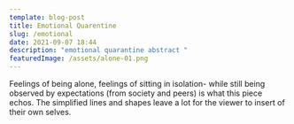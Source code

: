 ```yaml
---
template: blog-post
title: Emotional Quarentine
slug: /emotional
date: 2021-09-07 18:44
description: "emotional quarantine abstract "
featuredImage: /assets/alone-01.png
---
```

Feelings of being alone, feelings of sitting in isolation- while still being observed by expectations (from society and peers) is what this piece echos. The simplified lines and shapes leave a lot for the viewer to insert of their own selves.